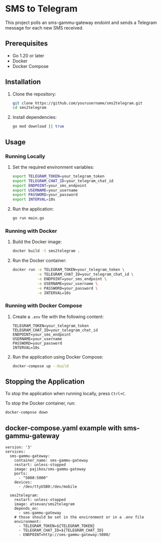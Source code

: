 # SMS to Telegram

This project polls an sms-gammu-gateway endoint and sends a Telegram message for each new SMS received.

## Prerequisites

- Go 1.20 or later
- Docker
- Docker Compose

## Installation

1. Clone the repository:

    ```sh
    git clone https://github.com/yourusername/sms2telegram.git
    cd sms2telegram
    ```

2. Install dependencies:

    ```sh
    go mod download || true
    ```

## Usage

### Running Locally

1. Set the required environment variables:

    ```sh
    export TELEGRAM_TOKEN=your_telegram_token
    export TELEGRAM_CHAT_ID=your_telegram_chat_id
    export ENDPOINT=your_sms_endpoint
    export USERNAME=your_username
    export PASSWORD=your_password
    export INTERVAL=10s
    ```

2. Run the application:

    ```sh
    go run main.go
    ```

### Running with Docker

1. Build the Docker image:

    ```sh
    docker build -t sms2telegram .
    ```

2. Run the Docker container:

    ```sh
    docker run -e TELEGRAM_TOKEN=your_telegram_token \
               -e TELEGRAM_CHAT_ID=your_telegram_chat_id \
               -e ENDPOINT=your_sms_endpoint \
               -e USERNAME=your_username \
               -e PASSWORD=your_password \
               -e INTERVAL=10s
    ```

### Running with Docker Compose

1. Create a `.env` file with the following content:

    ```env
    TELEGRAM_TOKEN=your_telegram_token
    TELEGRAM_CHAT_ID=your_telegram_chat_id
    ENDPOINT=your_sms_endpoint
    USERNAME=your_username
    PASSWORD=your_password
    INTERVAL=10s
    ```

2. Run the application using Docker Compose:

    ```sh
    docker-compose up --build
    ```

## Stopping the Application

To stop the application when running locally, press `Ctrl+C`.

To stop the Docker container, run:

```sh
docker-compose down
```


## docker-compose.yaml example with sms-gammu-gateway
```
version: '3'
services:
  sms-gammu-gateway:
    container_name: sms-gammu-gateway
    restart: unless-stopped
    image: pajikos/sms-gammu-gateway
    ports:
      - "5000:5000"
    devices:
      - /dev/ttyUSB0:/dev/mobile

  sms2telegram:
    restart: unless-stopped
    image: atsevan/sms2telegram
    depends_on:
      - sms-gammu-gateway
    # those should be set in the environment or in a .env file
    environment:
      - TELEGRAM_TOKEN=${TELEGRAM_TOKEN}
      - TELEGRAM_CHAT_ID=${TELEGRAM_CHAT_ID}
      - ENDPOINT=http://sms-gammu-gateway:5000/
```